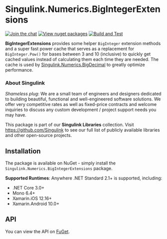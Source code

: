 # Singulink.Numerics.BigIntegerExtensions

[![Join the chat](https://badges.gitter.im/Singulink/community.svg)](https://gitter.im/Singulink/community?utm_source=badge&utm_medium=badge&utm_campaign=pr-badge&utm_content=badge)
[![View nuget packages](https://img.shields.io/nuget/v/Singulink.Numerics.BigIntegerExtensions.svg)](https://www.nuget.org/packages/Singulink.Numerics.BigIntegerExtensions/)
[![Build and Test](https://github.com/Singulink/Singulink.Numerics.BigIntegerExtensions/workflows/build%20and%20test/badge.svg)](https://github.com/Singulink/Singulink.Numerics.BigIntegerExtensions/actions?query=workflow%3A%22build+and+test%22)

**BigIntegerExtensions** provides some helper `BigInteger` extension methods and a super fast power cache that serves as a replacement for `BigInteger.Pow()` for bases between 3 and 10 (inclusive) to quickly get cached values instead of calculating them each time they are needed. The cache is used by [Singulink.Numerics.BigDecimal](https://github.com/Singulink/Singulink.Numerics.BigDecimal/) to greatly optimize performance.

### About Singulink

*Shameless plug*: We are a small team of engineers and designers dedicated to building beautiful, functional and well-engineered software solutions. We offer very competitive rates as well as fixed-price contracts and welcome inquiries to discuss any custom development / project support needs you may have.

This package is part of our **Singulink Libraries** collection. Visit https://github.com/Singulink to see our full list of publicly available libraries and other open-source projects.

## Installation

The package is available on NuGet - simply install the `Singulink.Numerics.BigIntegerExtensions` package.

**Supported Runtimes**: Anywhere .NET Standard 2.1+ is supported, including:
- .NET Core 3.0+
- Mono 6.4+
- Xamarin.iOS 12.16+
- Xamarin.Android 10.0+

## API

You can view the API on [FuGet](https://www.fuget.org/packages/Singulink.Numerics.BigIntegerExtensions).